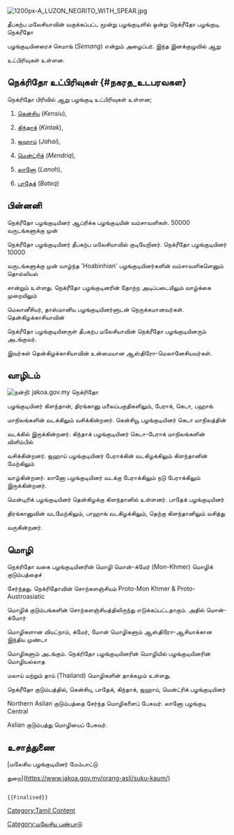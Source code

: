 ![](1200px-A_LUZON_NEGRITO_WITH_SPEAR.jpg "1200px-A_LUZON_NEGRITO_WITH_SPEAR.jpg")
தீபகற்ப மலேசியாவின் வகுக்கப்பட்ட மூன்று பழங்குடிளில் ஒன்று நெக்ரீதோ பழங்குடி. நெக்ரீதோ
பழங்குடியினரைச் செமாங் (*Semang*) என்றும் அழைப்பர். இந்த இனக்குழுவில் ஆறு
உட்பிரிவுகள் உள்ளன.

## நெக்ரிதோ உட்பிரிவுகள் {#நகரத_உடபரவகள}

நெக்ரிதோ பிரிவில் ஆறு பழங்குடி உட்பிரிவுகள் உள்ளன;

1.  [கென்சியு](கென்சியு "wikilink") (*Kensiu*),
2.  [கிந்தாக்](கிந்தாக் "wikilink") (*Kintak*),
3.  [ஜஹாய்](ஜஹாய் "wikilink") (*Jahai*),
4.  [மென்ட்ரிக்](மென்ட்ரிக் "wikilink") (*Mendriq*),
5.  [லானோ](லானோ "wikilink") (*Lanoh*),
6.  [பாதேக்](பாதேக் "wikilink") (*Bateq*)

## பின்னனி

நெக்ரீதோ பழங்குடியினர் ஆப்ரிக்க பழங்குடியின் வம்சாவளிகள். 50000 வருடங்களுக்கு முன்
நெக்ரீதோ பழங்குடியினர் தீபகற்ப மலேசியாவில் குடியேறினர். நெக்ரீதோ பழங்குடியினர் 10000
வருடங்களுக்கு முன் வாழ்ந்த 'Hoabinhian' பழங்குடியினர்களின் வம்சாவளிகளெனும் தொல்லியல்
சான்றும் உள்ளது. நெக்ரீதோ பழங்குடினரின் தோற்ற அடிப்படையிலும் வாழ்க்கை முறையிலும்
மெலானீசியர், தாஸ்மானிய பழங்குடியினர்ளுடன் நெருக்கமானவர்கள். தென்கிழக்காசியாவின்
நெக்ரீதோ பழங்குடியினருள் தீபகற்ப மலேசியாவின் நெக்ரீதோ பழங்குடியினரும் அடங்குவர்.
இவர்கள் தென்கிழக்காசியாவின் உன்மையான ஆஸ்திரோ-மெலானேசியவர்கள்.

## வாழிடம்

![நன்றி: jakoa.gov.my](Negrito.png "நன்றி: jakoa.gov.my") நெக்ரிதோ
பழங்குடியினர் கிளந்தான், திரங்கானு மலைப்பகுதிகளிலும், பேராக், கெடா, பஹாங்
மாநிலங்களின் வடக்கிலும் வசிக்கின்றனர். கென்சியூ பழங்குடியினர் கெடா மாநிலத்தின்
வடக்கில் இருக்கின்றனர். கிந்தாக் பழங்குடியினர் கெடா-பேராக் மாநிலங்களின் விளிம்பில்
வசிக்கின்றனர். ஜஹாய் பழங்குடியினர் பேராக்கின் வடகிழக்கிலும் கிளந்தானின் மேற்கிலும்
வாழ்கின்றனர். லானோ பழங்குடியினர் வடக்கு பேராக்கிலும் நடு பேராக்கிலும் இருக்கின்றனர்.
மென்டிரிக் பழங்குடியினர் தென்கிழக்கு கிளந்தானில் உள்ளனர். பாதேக் பழங்குடியினர்
திரங்கானுவின் வடமேற்கிலும், பாஹாங் வடகிழக்கிலும், தெற்கு கிளந்தானிலும் வசித்து
வருகின்றனர்.

## மொழி

நெக்ரிதோ வகை பழங்குடியினரின் மொழி மொன்-க்மேர் (Mon-Khmer) மொழிக் குடும்பத்தைச்
சேர்ந்தது. நெக்ரிதோவின் சொற்களஞ்சியம் Proto-Mon Khmer & Proto-Austroasiatic
மொழிக் குடும்பங்களின் சொற்களஞ்சியத்திலிருந்து எடுக்கப்பட்டதாகும். அதில் மொன்-க்மோர்
மொழிகளான வியட்நாம், க்மேர், மோன் மொழிகளும் ஆஸ்திரோ-ஆசியாக்கான இந்திய முண்டா
மொழிகளும் அடங்கும். நெக்ரிதோ பழங்குடியினரின் மொழியில் பழங்குடியினரின் மொழியல்லாத
மலாய் மற்றும் தாய் (Thailand) மொழிகளின் தாக்கமும் உள்ளது.

நெக்ரீதோ குடும்பத்தில், கென்சியு, பாதேக், கிந்தாக், ஜஹாய், மென்ட்ரிக் பழங்குடியினர்
Northern Aslian குடும்பத்தை சேர்ந்த மொழிகளைப் பேசுவர். லானோ பழங்குடி Central
Aslian குடும்பத்து மொழியைப் பேசுவர்.

## உசாத்துணை

[மலேசிய பழங்குடியினர் மேம்பாட்டு
துறை](https://www.jakoa.gov.my/orang-asli/suku-kaum/)

```{=mediawiki}
{{Finalised}}
```
[Category:Tamil Content](Category:Tamil_Content "wikilink")
[Category:மலேசிய பண்பாடு](Category:மலேசிய_பண்பாடு "wikilink")
